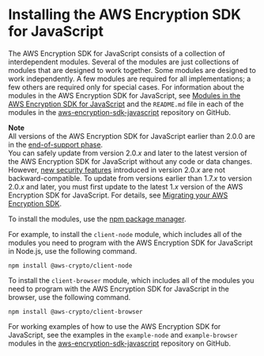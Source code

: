 # Installing the AWS Encryption SDK for JavaScript<a name="javascript-installation"></a>

The AWS Encryption SDK for JavaScript consists of a collection of interdependent modules\. Several of the modules are just collections of modules that are designed to work together\. Some modules are designed to work independently\. A few modules are required for all implementations; a few others are required only for special cases\. For information about the modules in the AWS Encryption SDK for JavaScript, see [Modules in the AWS Encryption SDK for JavaScript](javascript-modules.md) and the `README.md` file in each of the modules in the [aws\-encryption\-sdk\-javascript](https://github.com/aws/aws-encryption-sdk-javascript/tree/master/modules) repository on GitHub\.

**Note**  
All versions of the AWS Encryption SDK for JavaScript earlier than 2\.0\.0 are in the [end\-of\-support phase](https://docs.aws.amazon.com/sdkref/latest/guide/maint-policy.html#version-life-cycle)\.  
You can safely update from version 2\.0\.*x* and later to the latest version of the AWS Encryption SDK for JavaScript without any code or data changes\. However, [ new security features](about-versions.md#version-2) introduced in version 2\.0\.*x* are not backward\-compatible\. To update from versions earlier than 1\.7\.*x* to version 2\.0\.*x* and later, you must first update to the latest 1\.*x* version of the AWS Encryption SDK for JavaScript\. For details, see [Migrating your AWS Encryption SDK](migration.md)\.

To install the modules, use the [npm package manager](https://www.npmjs.com/get-npm)\. 

For example, to install the `client-node` module, which includes all of the modules you need to program with the AWS Encryption SDK for JavaScript in Node\.js, use the following command\. 

```
npm install @aws-crypto/client-node
```

To install the `client-browser` module, which includes all of the modules you need to program with the AWS Encryption SDK for JavaScript in the browser, use the following command\. 

```
npm install @aws-crypto/client-browser
```

For working examples of how to use the AWS Encryption SDK for JavaScript, see the examples in the `example-node` and `example-browser` modules in the [aws\-encryption\-sdk\-javascript](https://github.com/aws/aws-encryption-sdk-javascript/) repository on GitHub\.
